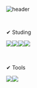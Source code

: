 

<!--
**epepssp/epepssp** is a ✨ _special_ ✨ repository because its `README.md` (this file) appears on your GitHub profile.

Here are some ideas to get you started:

- 🔭 I’m currently working on ...
- 🌱 I’m currently learning ...
- 👯 I’m looking to collaborate on ...
- 🤔 I’m looking for help with ...
- 💬 Ask me about ...
- 📫 How to reach me: ...
- 😄 Pronouns: ...
- ⚡ Fun fact: ...
-->

![header](https://capsule-render.vercel.app/api?type=slice&color=00FA9A&height=300&section=header&text=YeJin♥Jang&fontSize=90)

<br>

✔ Studing
<div style="display: flex;">
  <img src="https://img.shields.io/badge/Springboot-6DB33F?style=Flat-square&logo=Springboot&logoColor=white">
  <img src="https://img.shields.io/badge/thymeleaf-005F0F?style=Flat-square&logo=Thymeleaf&logoColor=white">
  <img src="https://img.shields.io/badge/oracle-F80000?style=Flat-square&logo=Oracle&logoColor=white">
  <img src="https://img.shields.io/badge/javascript-F7DF1E?style=Flat-square&logo=Javascript&logoColor=white">
</div>

<br>
<br>

✔ Tools
<div style="display: flex;">
<img src="https://img.shields.io/badge/eclipseide-2C2255?style=for-the-badge&logo=eclipseide&logoColor=white">
  <img src="https://img.shields.io/badge/github-181717?style=for-the-badge&logo=github&logoColor=white">
</div>
